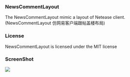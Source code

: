 ### NewsCommentLayout

The NewsCommentLayout mimic a layout of Netease client.(NewsCommentLayout 仿网易客户端跟帖盖楼布局)

### License

NewsCommentLayout is licensed under the MIT license  

### ScreenShot

<img src="https://github.com/xxhp/NewsCommentLayout/blob/master/Simulator.png">


 

